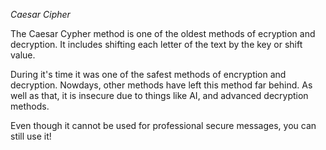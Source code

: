 *Caesar Cipher*

The Caesar Cypher method is one of the oldest methods of ecryption and decryption.
It includes shifting each letter of the text by the key or shift value.

During it's time it was one of the safest methods of encryption and decryption.
Nowdays, other methods have left this method far behind.
As well as that, it is insecure due to things like AI, and advanced decryption methods.

Even though it cannot be used for professional secure messages, you can still use it!
